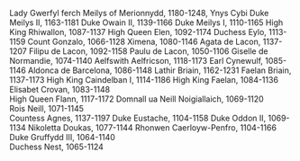 Lady Gwerfyl ferch Meilys of Merionnydd, 1180-1248, Ynys Cybi
	Duke Meilys II, 1163-1181
		Duke Owain II, 1139-1166
			Duke Meilys I, 1110-1165
				High King Rhiwallon, 1087-1137
				High Queen Elen, 1092-1174
			Duchess Eylo, 1113-1159
				Count Gonzalo, 1066-1128
				Ximena, 1080-1146
		Agata de Lacon, 1137-1207
			Filipu de Lacon, 1092-1158
				Paulu de Lacon, 1050-1106
				Giselle de Normandie, 1074-1140
			Aelfswith Aelfricson, 1118-1173
				Earl Cynewulf, 1085-1146
				Aldonca de Barcelona, 1086-1148
	Lathir Briain, 1162-1231
		Faelan Briain, 1137-1173
			High King Caindelban I, 1114-1186
				High King Faelan, 1084-1136			
				Elisabet Crovan, 1083-1148			
			High Queen Flann, 1117-1172
				Domnall ua Neill Noigiallaich, 1069-1120		
				Rois Neill, 1071-1145		
		Countess Agnes, 1137-1197
			Duke Eustache, 1104-1158
				Duke Oddon II, 1069-1134
				Nikoletta Doukas, 1077-1144
			Rhonwen Caerloyw-Penfro, 1104-1166
				Duke Gruffydd III, 1064-1140	
				Duchess Nest, 1065-1124
					
		